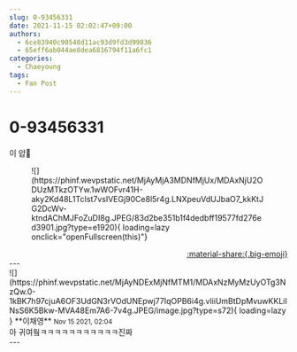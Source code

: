 ```yaml
---
slug: 0-93456331
date: 2021-11-15 02:02:47+09:00
authors:
  - 6ce83940c90548d11ac93d9fd3d99836
  - 65eff6ab044ae8dea6816794f11a6fc1
categories:
  - Chaeyoung
tags:
  - Fan Post
---
```


# 0-93456331

<div class="post-container" markdown="1">
<div class="content-container md-sidebar__scrollwrap" markdown="1">

이 얍🤪
<figure markdown="1">
![](https://phinf.wevpstatic.net/MjAyMjA3MDNfMjUx/MDAxNjU2ODUzMTkzOTYw.1wWOFvr41H-aky2Kd48L1TcIst7vsIVEGj90Ce8l5r4g.LNXpeuVdUJbaO7_kkKtJG2DcWv-ktndAChMJFoZuDI8g.JPEG/83d2be351b1f4dedbff19577fd276ed3901.jpg?type=e1920){ loading=lazy onclick="openFullscreen(this)"}
</figure>


</div>
</div>

<div style="text-align: right;" markdown="1">
<a href="https://weverse.io/fromis9/fanpost/0-93456331" style="text-align: right;">:material-share:{.big-emoji}</a>
</div>
---

<div class="comments-container md-sidebar__scrollwrap" markdown="1">
<div class="comment" markdown="1">
<div class='id-container' markdown="1">
![](https://phinf.wevpstatic.net/MjAyNDExMjNfMTM1/MDAxNzMyMzUyOTg3NzQw.0-1kBK7h97cjuA6OF3UdGN3rVOdUNEpwj77IqOPB6i4g.vliiUmBtDpMvuwKKLiINsS6K5Bkw-MVA48Em7A6-7v4g.JPEG/image.jpg?type=s72){ loading=lazy }
**<span class="artist">이채영</span>** <small>Nov 15 2021, 02:04</small><br>
</div>
<div class='comment-body' markdown="1">
아 귀여웤ㅋㅋㅋㅋㅋㅋㅋㅋㅋㅋㅋ진짜
</div>
</div>
</div>
---
